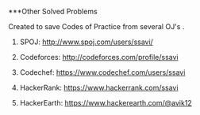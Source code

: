 ***Other Solved Problems

Created to save Codes of Practice from several OJ's .

1) SPOJ: http://www.spoj.com/users/ssavi/

2) Codeforces: http://codeforces.com/profile/ssavi

3) Codechef: https://www.codechef.com/users/ssavi

4) HackerRank: https://www.hackerrank.com/ssavi

5) HackerEarth: https://www.hackerearth.com/@avik12
